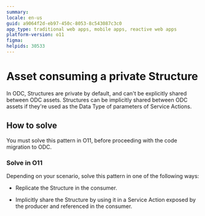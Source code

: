 ```yaml
---
summary: 
locale: en-us
guid: a9064f2d-eb97-450c-8053-8c543087c3c0
app_type: traditional web apps, mobile apps, reactive web apps
platform-version: o11
figma:
helpids: 30533
---
```

# Asset consuming a private Structure

In ODC, Structures are private by default, and can't be explicitly shared between ODC assets. Structures can be implicitly shared between ODC assets if they're used as the Data Type of parameters of Service Actions.

## How to solve

You must solve this pattern in O11, before proceeding with the code migration to ODC.

### Solve in O11

Depending on your scenario, solve this pattern in one of the following ways:

* Replicate the Structure in the consumer.

* Implicitly share the Structure by using it in a Service Action exposed by the producer and referenced in the consumer.
